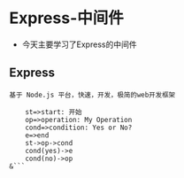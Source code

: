 # Express-中间件
- 今天主要学习了Express的中间件

## Express
`基于 Node.js 平台，快速，开发，极简的web开发框架`

```flow
    st=>start: 开始
    op=>operation: My Operation
    cond=>condition: Yes or No?
    e=>end
    st->op->cond
    cond(yes)->e
    cond(no)->op
&```
